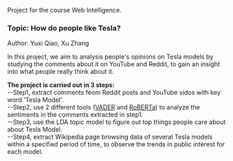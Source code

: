 Project for the course Web Intelligence.

### Topic: How do people like Tesla? 
Author: Yuxi Qiao, Xu Zhang

In this project, we aim to analysis people's opinions on Tesla models by studying the comments about it on YouTube and Reddit, to gain an insight into what people really think about it.

**The project is carried out in 3 steps:**  
--Step1, extract comments feom Reddit posts and YouTube vidos with key word 'Tesla Model'.  
--Step2, use 2 different tools ([VADER](https://github.com/cjhutto/vaderSentiment) and [RoBERTa](https://arxiv.org/abs/1907.11692)) to analyze the sentiments in the comments extracted in step1.  
--Step3, use the LDA topic model to figure out top things people care about about Tesla Model.  
--Step4, extract Wikipedia page browsing data of several Tesla models within a specified period of time, to observe the trends in public interest for each model.
